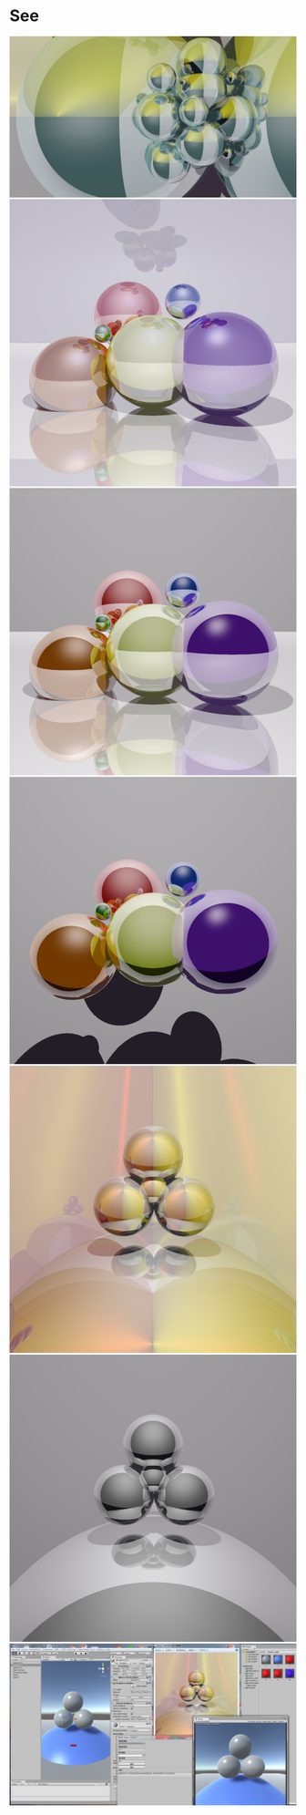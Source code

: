 # See

![](https://github.com/wubugui/FXXKTracer/blob/master/pic/rd.jpg)
![](https://github.com/wubugui/FXXKTracer/blob/master/pic/1.png)
![](https://github.com/wubugui/FXXKTracer/blob/master/pic/2.png)
![](https://github.com/wubugui/FXXKTracer/blob/master/pic/3.png)
![](https://github.com/wubugui/FXXKTracer/blob/master/pic/4.png)
![](https://github.com/wubugui/FXXKTracer/blob/master/pic/5.png)
![](https://github.com/wubugui/FXXKTracer/blob/master/pic/6.png)


